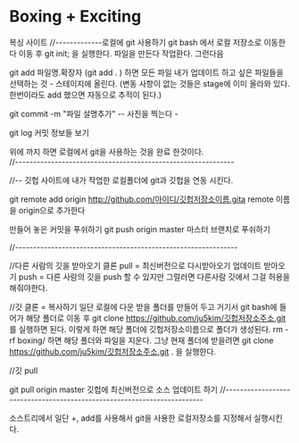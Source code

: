 # Boxing + Exciting

복싱 사이트
//-------------로컬에 git 사용하기
git bash 에서 로컬 저장소로 이동한다
이동 후 
git init; 을 실행한다.
파일을 만든다 작업환다.
그런다음

git add 파일명.확장자
(git add . ) 하면 모든 파일 
내가 업데이트 하고 싶은 파일들을 선택하는 것 - 스테이지에 올린다.
(변동 사항이 없는 것들은 stage에 이미 올라와 있다.한번이라도 add 했으면 자동으로 추적이 된다.)

git commit -m "파일 설명추가" -- 사진을 찍는다 - 

git log  커밋 정보들 보기

위에 까지 하면 로컬에서 git을 사용하는 것을 완료 한것이다.\
//-------------------------------------------------------------

//-- 깃헙 사이트에 내가 작업한 로컬폴더에 git과 깃헙을 연동 시킨다.

git remote add  origin http://github.com/아이디/깃헙저장소이름.gita
remote 이름을 origin으로 추가한다 

만들어 놓은 커밋을 푸쉬하기
git push origin master
마스터 브랜치로 푸쉬하기

//--------------------------------------------------------------

//다른 사람의 깃을 받아오기
클론 
pull = 최신버전으로 다시받아오기 업데이트 받아오기
push = 다른 사람의 깃을 push 할 수 있지만 그럴러면 다른사람 깃에서 그걸 허용을 해줘야한다.

//깃 클론 = 복사하기
일단 로컬에 다운 받을 폴더를 만들어 두고 거기서 
git bash에 들어가 해당 폴더로 이동 후
git clone https://github.com/ju5kim/깃헙저장소주소.git 를 실행하면 된다.
이렇게 하면 해당 폴더에 깃헙저장소이름으로 폴더가 생성된다.
rm -rf boxing/ 하면 해당 폴더와 파일을 지운다.
그냥 현재 폴더에 받을려면
git clone https://github.com/ju5kim/깃헙저장소주소.git . 을 실행한다.


//깃 pull

git pull origin master 
깃헙에 최신버전으로 소스 업데이트 하기
//------------------------------------------------------------------------

소스트리에서 일단 +, add를 사용해서 
git을 사용한 로컬저장소를 지정해서 실행시킨다.




